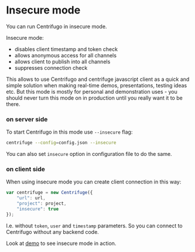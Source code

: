 # Insecure mode

You can run Centrifugo in insecure mode.

Insecure mode:

* disables client timestamp and token check
* allows anonymous access for all channels
* allows client to publish into all channels
* suppresses connection check

This allows to use Centrifugo and centrifuge javascript client as a quick and simple
solution when making real-time demos, presentations, testing ideas etc. But this mode
is mostly for personal and demonstration uses - you should never turn this mode on
in production until you really want it to be there.

### on server side

To start Centrifugo in this mode use `--insecure` flag:

```bash
centrifuge --config=config.json --insecure
```

You can also set `insecure` option in configuration file to do the same.

### on client side

When using insecure mode you can create client connection in this way:

```javascript
var centrifuge = new Centrifuge({
    "url": url,
    "project": project,
    "insecure": true
});
```

I.e. without `token`, `user` and `timestamp` parameters. So you can connect to
Centrifugo without any backend code.

Look at [demo](https://github.com/centrifugal/centrifuge/tree/master/examples/insecure_mode) to
see insecure mode in action.
